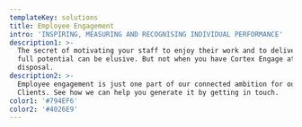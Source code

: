 ```yaml
---
templateKey: solutions
title: Employee Engagement
intro: 'INSPIRING, MEASURING AND RECOGNISING INDIVIDUAL PERFORMANCE'
description1: >-
  The secret of motivating your staff to enjoy their work and to deliver their
  full potential can be elusive. But not when you have Cortex Engage at your
  disposal.
description2: >-
  Employee engagement is just one part of our connected ambition for our
  Clients. See how we can help you generate it by getting in touch.
color1: '#794EF6'
color2: '#4026E9'
---
```


